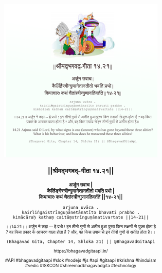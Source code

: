 <img src="../../asset/BG_14_21.png"/>
<center><h2>||श्रीमद्‍भगवद्‍-गीता १४.२१||</h2>
<h3>अर्जुन उवाच |<br/>कैर्लिङ्गैस्त्रीन्गुणानेतानतीतो भवति प्रभो |<br/>किमाचारः कथं चैतांस्त्रीन्गुणानतिवर्तते ||१४-२१||</h3>
<pre>arjuna uvāca .<br/>kairliṅgaistrīnguṇānetānatīto bhavati prabho .<br/>kimācāraḥ kathaṃ caitāṃstrīnguṇānativartate ||14-21||</pre>
<p>।।14.21।। अर्जुन ने कहा -- हे प्रभो ! इन तीनो गुणों से अतीत हुआ पुरुष किन लक्षणों से युक्त होता है ? वह किस प्रकार के आचरण वाला होता है ? और, वह किस उपाय से इन तीनों गुणों से अतीत होता है।।</p>
<pre>(Bhagavad Gita, Chapter 14, Shloka 21) || @BhagavadGitaApi</pre><p>https://bhagavadgitaapi.in/</p><p>#API #bhagavadgitaapi #slok #nodejs #js #api #gitaapi #krishna #hinduism #vedic #ISKCON #shreemadbhagavadgita #technology</p></center>